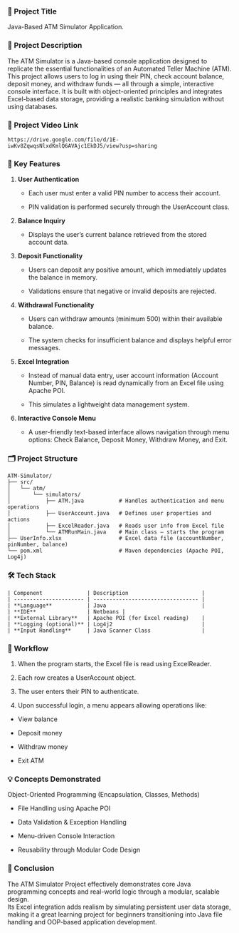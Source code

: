 ### 💼 Project Title

Java-Based ATM Simulator Application.

### 📝 Project Description

The ATM Simulator is a Java-based console application designed to replicate the essential functionalities of an Automated Teller Machine (ATM).  
This project allows users to log in using their PIN, check account balance, deposit money, and withdraw funds — all through a simple, interactive console interface.
It is built with object-oriented principles and integrates Excel-based data storage, providing a realistic banking simulation without using databases.

### 🎥 Project Video Link

```
https://drive.google.com/file/d/1E-iwKv8ZqwqsNlxdKmlQ6AVAjc1EkDJ5/view?usp=sharing
```

### 🚀 Key Features

1. **User Authentication**

    - Each user must enter a valid PIN number to access their account.

    - PIN validation is performed securely through the UserAccount class.

2. **Balance Inquiry**

    - Displays the user’s current balance retrieved from the stored account data.

3. **Deposit Functionality**

    - Users can deposit any positive amount, which immediately updates the balance in memory.

    - Validations ensure that negative or invalid deposits are rejected.

4. **Withdrawal Functionality**

    - Users can withdraw amounts (minimum 500) within their available balance.

    - The system checks for insufficient balance and displays helpful error messages.

5. **Excel Integration**

    - Instead of manual data entry, user account information (Account Number, PIN, Balance) is read dynamically from an Excel file using Apache POI.

    - This simulates a lightweight data management system.

6. **Interactive Console Menu**

    - A user-friendly text-based interface allows navigation through menu options:
    Check Balance, Deposit Money, Withdraw Money, and Exit.

### 🗂️ Project Structure

```
ATM-Simulator/
├── src/
│   └── atm/
│       └── simulators/
│           ├── ATM.java           # Handles authentication and menu operations
│           ├── UserAccount.java   # Defines user properties and actions
│           ├── ExcelReader.java   # Reads user info from Excel file
│           └── ATMRunMain.java    # Main class – starts the program
├── UserInfo.xlsx                  # Excel data file (accountNumber, pinNumber, balance)
└── pom.xml                        # Maven dependencies (Apache POI, Log4j)

```

### 🛠️ Tech Stack

```
| Component              | Description                       |
| ---------------------- | --------------------------------- |
| **Language**           | Java                              |
| **IDE**                | Netbeans |
| **External Library**   | Apache POI (for Excel reading)    |
| **Logging (optional)** | Log4j2                            |
| **Input Handling**     | Java Scanner Class                |
```

### 🔹 Workflow

1. When the program starts, the Excel file is read using ExcelReader.

2. Each row creates a UserAccount object.

3. The user enters their PIN to authenticate.

4. Upon successful login, a menu appears allowing operations like:

- View balance

- Deposit money

- Withdraw money

- Exit ATM

### 💡 Concepts Demonstrated

Object-Oriented Programming (Encapsulation, Classes, Methods)

- File Handling using Apache POI

- Data Validation & Exception Handling

- Menu-driven Console Interaction

- Reusability through Modular Code Design

### 🏁 Conclusion

The ATM Simulator Project effectively demonstrates core Java programming concepts and real-world logic through a modular, scalable design.  
Its Excel integration adds realism by simulating persistent user data storage, making it a great learning project for beginners transitioning into Java file handling and OOP-based application development.

